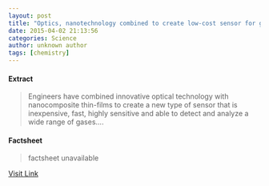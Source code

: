 ```yaml
---
layout: post
title: "Optics, nanotechnology combined to create low-cost sensor for gases"
date: 2015-04-02 21:13:56
categories: Science
author: unknown author
tags: [chemistry]
---
```



#### Extract
>Engineers have combined innovative optical technology with nanocomposite thin-films to create a new type of sensor that is inexpensive, fast, highly sensitive and able to detect and analyze a wide range of gases....

#### Factsheet
>factsheet unavailable

[Visit Link](http://phys.org/news347213624.html)


